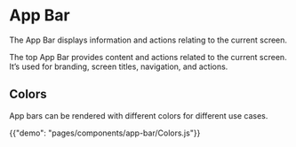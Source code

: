 # App Bar

<p class="description">The App Bar displays information and actions relating to the current screen.</p>

The top App Bar provides content and actions related to the current screen. It’s used for
branding, screen titles, navigation, and actions.

## Colors

App bars can be rendered with different colors for different use cases.

{{"demo": "pages/components/app-bar/Colors.js"}}

